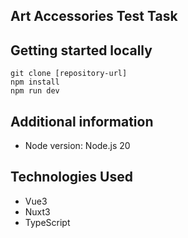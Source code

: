 ## Art Accessories Test Task

## Getting started locally
```
git clone [repository-url]
npm install
npm run dev
```

## Additional information
* Node version: Node.js 20

## Technologies Used
* Vue3
* Nuxt3
* TypeScript